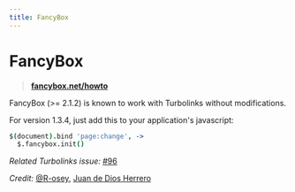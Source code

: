 ```yaml
---
title: FancyBox
---
```


# FancyBox

> **[fancybox.net/howto](http://fancybox.net/howto)**

FancyBox (>= 2.1.2) is known to work with Turbolinks without modifications.

For version 1.3.4, just add this to your application's javascript:

```coffeescript
$(document).bind 'page:change', ->
  $.fancybox.init()
```

*Related Turbolinks issue:* [#96](https://github.com/rails/turbolinks/issues/96)

*Credit:* [@R-osey](https://github.com/R-osey), [Juan de Dios Herrero](https://github.com/jd-erreape)